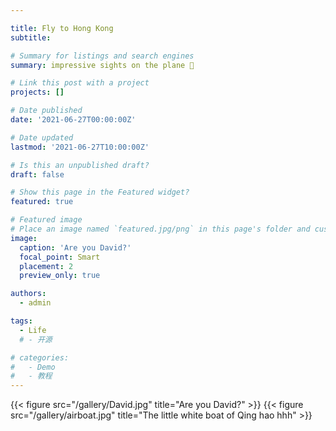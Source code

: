 ```yaml
---

title: Fly to Hong Kong 
subtitle: 

# Summary for listings and search engines
summary: impressive sights on the plane 🛬

# Link this post with a project
projects: []

# Date published
date: '2021-06-27T00:00:00Z'

# Date updated
lastmod: '2021-06-27T10:00:00Z'

# Is this an unpublished draft?
draft: false

# Show this page in the Featured widget?
featured: true

# Featured image
# Place an image named `featured.jpg/png` in this page's folder and customize its options here.
image:
  caption: 'Are you David?'
  focal_point: Smart
  placement: 2
  preview_only: true

authors:
  - admin

tags:
  - Life
  # - 开源

# categories:
#   - Demo
#   - 教程
---
```

{{< figure src="/gallery/David.jpg" title="Are you David?" >}}
{{< figure src="/gallery/airboat.jpg" title="The little white boat of Qing hao hhh" >}}

<!-- 
## Overview

Are you David? -->


